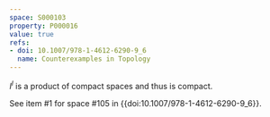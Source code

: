 ```yaml
---
space: S000103
property: P000016
value: true
refs:
- doi: 10.1007/978-1-4612-6290-9_6
  name: Counterexamples in Topology
---
```


$I^I$ is a product of compact spaces and thus is compact.

See item #1 for space #105 in {{doi:10.1007/978-1-4612-6290-9_6}}.
